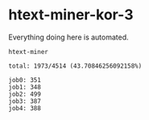 # htext-miner-kor-3

Everything doing here is automated.

```
htext-miner

total: 1973/4514 (43.70846256092158%)

job0: 351
job1: 348
job2: 499
job3: 387
job4: 388
```